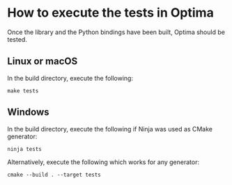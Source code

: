 # How to execute the tests in Optima

Once the library and the Python bindings have been built, Optima should be
tested.

## Linux or macOS

In the build directory, execute the following:

~~~text
make tests
~~~

## Windows

In the build directory, execute the following if Ninja was used as CMake generator:

~~~text
ninja tests
~~~

Alternatively, execute the following which works for any generator:

~~~text
cmake --build . --target tests
~~~
